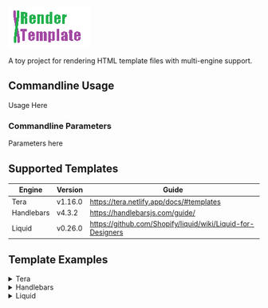 ![render-template](assets/logo.gif)

A toy project for rendering HTML template files with multi-engine support.

## Commandline Usage

Usage Here

### Commandline Parameters

Parameters here

## Supported Templates

| Engine     | Version | Guide                                                         |  
| ---------- | ------- | ------------------------------------------------------------- |
| Tera       | v1.16.0 | <https://tera.netlify.app/docs/#templates>                    |
| Handlebars | v4.3.2  | <https://handlebarsjs.com/guide/>                             |
| Liquid     | v0.26.0 | <https://github.com/Shopify/liquid/wiki/Liquid-for-Designers> |

## Template Examples

<details>
<summary>Tera</summary>

- Supported Version: **v1.16.0**
- Guide: <https://tera.netlify.app/docs/#templates>  

```html
<HTML>
</HTML>
```

</details>

<details>
  <summary>Handlebars</summary>

- Supported Version: **v4.3.2**
- Guide: <https://handlebarsjs.com/guide/>  
  
```html
<HTML>
</HTML>
```
</details>

<details>
  <summary>Liquid</summary>

- Supported Version: **v0.26.0**
- Guide: <https://github.com/Shopify/liquid/wiki/Liquid-for-Designers>  

```html
<HTML>
</HTML>
```
</details>
